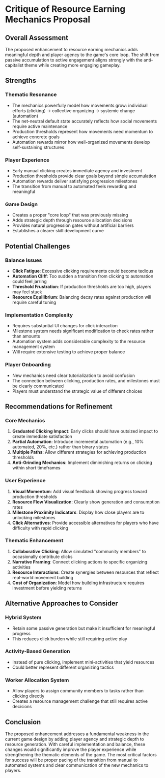 # Critique of Resource Earning Mechanics Proposal

## Overall Assessment
The proposed enhancement to resource earning mechanics adds meaningful depth and player agency to the game's core loop. The shift from passive accumulation to active engagement aligns strongly with the anti-capitalist theme while creating more engaging gameplay.

## Strengths

### Thematic Resonance
- The mechanics powerfully model how movements grow: individual efforts (clicking) → collective organizing → systemic change (automation)
- The net-neutral default state accurately reflects how social movements require active maintenance
- Production thresholds represent how movements need momentum to achieve concrete goals
- Automation rewards mirror how well-organized movements develop self-sustaining structures

### Player Experience
- Early manual clicking creates immediate agency and investment
- Production thresholds provide clear goals beyond simple accumulation
- Automation rewards deliver satisfying progression milestones
- The transition from manual to automated feels rewarding and meaningful

### Game Design
- Creates a proper "core loop" that was previously missing
- Adds strategic depth through resource allocation decisions
- Provides natural progression gates without artificial barriers
- Establishes a clearer skill development curve

## Potential Challenges

### Balance Issues
- **Click Fatigue**: Excessive clicking requirements could become tedious
- **Automation Cliff**: Too sudden a transition from clicking to automation could feel jarring
- **Threshold Frustration**: If production thresholds are too high, players may feel stuck
- **Resource Equilibrium**: Balancing decay rates against production will require careful tuning

### Implementation Complexity
- Requires substantial UI changes for click interaction
- Milestone system needs significant modification to check rates rather than amounts
- Automation system adds considerable complexity to the resource management system
- Will require extensive testing to achieve proper balance

### Player Onboarding
- New mechanics need clear tutorialization to avoid confusion
- The connection between clicking, production rates, and milestones must be clearly communicated
- Players must understand the strategic value of different choices

## Recommendations for Refinement

### Core Mechanics
1. **Graduated Clicking Impact**: Early clicks should have outsized impact to create immediate satisfaction
2. **Partial Automation**: Introduce incremental automation (e.g., 10% automated, 20%, etc.) rather than binary states
3. **Multiple Paths**: Allow different strategies for achieving production thresholds
4. **Anti-Grinding Mechanics**: Implement diminishing returns on clicking within short timeframes

### User Experience
1. **Visual Momentum**: Add visual feedback showing progress toward production thresholds
2. **Resource Flow Visualization**: Clearly show generation and consumption rates
3. **Milestone Proximity Indicators**: Display how close players are to unlocking milestones
4. **Click Alternatives**: Provide accessible alternatives for players who have difficulty with rapid clicking

### Thematic Enhancement
1. **Collaborative Clicking**: Allow simulated "community members" to occasionally contribute clicks
2. **Narrative Framing**: Connect clicking actions to specific organizing activities
3. **Resource Interactions**: Create synergies between resources that reflect real-world movement building
4. **Cost of Organization**: Model how building infrastructure requires investment before yielding returns

## Alternative Approaches to Consider

### Hybrid System
- Retain some passive generation but make it insufficient for meaningful progress
- This reduces click burden while still requiring active play

### Activity-Based Generation
- Instead of pure clicking, implement mini-activities that yield resources
- Could better represent different organizing tactics

### Worker Allocation System
- Allow players to assign community members to tasks rather than clicking directly
- Creates a resource management challenge that still requires active decisions

## Conclusion
The proposed enhancement addresses a fundamental weakness in the current game design by adding player agency and strategic depth to resource generation. With careful implementation and balance, these changes would significantly improve the player experience while strengthening the thematic elements of the game. The most critical factors for success will be proper pacing of the transition from manual to automated systems and clear communication of the new mechanics to players.